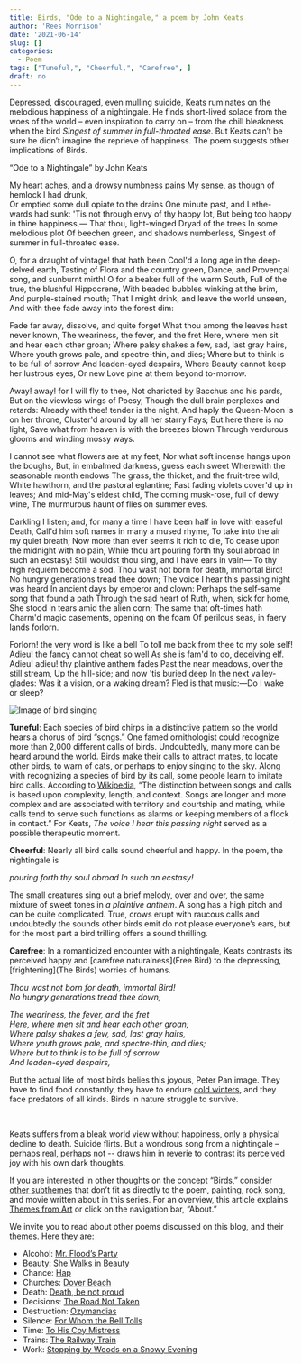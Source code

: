 ```yaml
---
title: Birds, "Ode to a Nightingale," a poem by John Keats
author: 'Rees Morrison'
date: '2021-06-14'
slug: []
categories:
  - Poem
tags: ["Tuneful,", "Cheerful,", "Carefree", ]
draft: no
---
```


Depressed, discouraged, even mulling suicide, Keats ruminates on the melodious happiness of a nightingale.  He finds short-lived solace from the woes of the world – even inspiration to carry on – from the chill bleakness when the bird *Singest of summer in full-throated ease*. But Keats can’t be sure he didn’t imagine the reprieve of happiness.  The poem suggests other implications of Birds. 

<!--more-->

“Ode to a Nightingale” by John Keats 

My heart aches, and a drowsy numbness pains 
         My sense, as though of hemlock I had drunk,  
  Or emptied some dull opiate to the drains 
         One minute past, and Lethe-wards had sunk: 
'Tis not through envy of thy happy lot, 
         But being too happy in thine happiness,— 
                That thou, light-winged Dryad of the trees 
                        In some melodious plot 
         Of beechen green, and shadows numberless, 
                Singest of summer in full-throated ease. 

O, for a draught of vintage! that hath been 
         Cool'd a long age in the deep-delved earth, 
Tasting of Flora and the country green, 
         Dance, and Provençal song, and sunburnt mirth! 
O for a beaker full of the warm South, 
         Full of the true, the blushful Hippocrene, 
                With beaded bubbles winking at the brim, 
                        And purple-stained mouth; 
That I might drink, and leave the world unseen, 
                And with thee fade away into the forest dim: 

Fade far away, dissolve, and quite forget 
         What thou among the leaves hast never known, 
The weariness, the fever, and the fret 
         Here, where men sit and hear each other groan; 
Where palsy shakes a few, sad, last gray hairs, 
         Where youth grows pale, and spectre-thin, and dies; 
                Where but to think is to be full of sorrow 
                        And leaden-eyed despairs, 
         Where Beauty cannot keep her lustrous eyes, 
                Or new Love pine at them beyond to-morrow. 

Away! away! for I will fly to thee, 
 	Not charioted by Bacchus and his pards, 
But on the viewless wings of Poesy, 
         Though the dull brain perplexes and retards: 
Already with thee! tender is the night, 
         And haply the Queen-Moon is on her throne, 
                Cluster'd around by all her starry Fays; 
                        But here there is no light, 
         Save what from heaven is with the breezes blown 
                Through verdurous glooms and winding mossy ways. 

I cannot see what flowers are at my feet, 
         Nor what soft incense hangs upon the boughs, 
But, in embalmed darkness, guess each sweet 
         Wherewith the seasonable month endows 
The grass, the thicket, and the fruit-tree wild; 
         White hawthorn, and the pastoral eglantine; 
     Fast fading violets cover'd up in leaves; 
                        And mid-May's eldest child, 
         The coming musk-rose, full of dewy wine, 
                The murmurous haunt of flies on summer eves. 

Darkling I listen; and, for many a time 
         I have been half in love with easeful Death, 
Call'd him soft names in many a mused rhyme, 
         To take into the air my quiet breath; 
                Now more than ever seems it rich to die, 
         To cease upon the midnight with no pain, 
                While thou art pouring forth thy soul abroad 
                        In such an ecstasy! 
         Still wouldst thou sing, and I have ears in vain— 
                   To thy high requiem become a sod. 
Thou wast not born for death, immortal Bird! 
         No hungry generations tread thee down; 
The voice I hear this passing night was heard 
         In ancient days by emperor and clown: 
Perhaps the self-same song that found a path 
         Through the sad heart of Ruth, when, sick for home, 
                She stood in tears amid the alien corn; 
                        The same that oft-times hath 
Charm'd magic casements, opening on the foam 
                Of perilous seas, in faery lands forlorn. 

Forlorn! the very word is like a bell 
         To toll me back from thee to my sole self! 
Adieu! the fancy cannot cheat so well 
         As she is fam'd to do, deceiving elf. 
Adieu! adieu! thy plaintive anthem fades 
         Past the near meadows, over the still stream, 
                Up the hill-side; and now 'tis buried deep 
                        In the next valley-glades: 
         Was it a vision, or a waking dream? 
                Fled is that music:—Do I wake or sleep? 

 
![Image of bird singing](/media/BirdsNightingale.jpg)

**Tuneful**:  Each species of bird chirps in a distinctive pattern so the world hears a chorus of bird “songs.”  One famed ornithologist could recognize more than 2,000 different calls of birds.  Undoubtedly, many more can be heard around the world.  Birds make their calls to attract mates, to locate other birds, to warn of cats, or perhaps to enjoy singing to the sky.  Along with recognizing a species of bird by its call, some people learn to imitate bird calls.  According to [Wikipedia](https://en.wikipedia.org/wiki/Bird_vocalization), “The distinction between songs and calls is based upon complexity, length, and context. Songs are longer and more complex and are associated with territory and courtship and mating, while calls tend to serve such functions as alarms or keeping members of a flock in contact.”  For Keats, *The voice I hear this passing night* served as a possible therapeutic moment.

**Cheerful**:  Nearly all bird calls sound cheerful and happy.  In the poem, the nightingale is 

*pouring forth thy soul abroad* 
                        *In such an ecstasy!*

The small creatures sing out a brief melody, over and over, the same mixture of sweet tones in *a plaintive anthem*.  A song has a high pitch and can be quite complicated. True, crows erupt with raucous calls and undoubtedly the sounds other birds emit do not please everyone’s ears, but for the most part a bird trilling offers a sound thrilling.  

**Carefree**:  In a romanticized encounter with a nightingale, Keats contrasts its perceived happy and [carefree naturalness](Free Bird)  to the depressing, [frightening](The Birds) worries of humans.  

*Thou wast not born for death, immortal Bird!*  
         *No hungry generations tread thee down;* 

*The weariness, the fever, and the fret*   
         *Here, where men sit and hear each other groan;*  
*Where palsy shakes a few, sad, last gray hairs,*  
         *Where youth grows pale, and spectre-thin, and dies;*   
               *Where but to think is to be full of sorrow*   
               *And leaden-eyed despairs,*

But the actual life of most birds belies this joyous, Peter Pan image.  They have to find food constantly, they have to endure [cold winters](Monet), and they face predators of all kinds.  Birds in nature struggle to survive.

&nbsp;

Keats suffers from a bleak world view without happiness, only a physical decline to death.  Suicide flirts.   But a wondrous song from a nightingale – perhaps real, perhaps not -- draws him in reverie to contrast its perceived joy with his own dark thoughts.

If you are interested in other thoughts on the concept “Birds,” consider [other subthemes](Add) that don’t fit as directly to the poem, painting, rock song, and movie written about in this series.  For an overview, this article explains [Themes from Art](http://bit.ly/3sRXopI) or click on the navigation bar, “About.”

We invite you to read about other poems discussed on this blog, and their themes.  Here they are: 

* Alcohol: [Mr. Flood’s Party](https://themesfromart.com/post/2021-01-24-alcohol-flood-frost/alcohol/)
* Beauty: [She Walks in Beauty](https://themesfromart.com/post/2021-04-21-beauty-she-walks-in-beauty-a-poem-by-lord-byron/beautybyron/)
* Chance: [Hap](https://themesfromart.com/post/2021-03-14-chancehap/chancehap/)
* Churches: [Dover Beach](https://themesfromart.com/post/2021-05-21-churches-from-dover-beach-a-poem-by-matthew-arnold/churchesarnold/)
* Death: [Death, be not proud](https://themesfromart.com/post/2021-05-03-death-from-death-be-not-proud-a-poem-by-john-donne/deathdonne/)
* Decisions: [The Road Not Taken](https://themesfromart.com/post/2021-02-08-decisions-from-the-road-not-taken-a-poem-by-robert-frost/decisionsroadfrost/)
* Destruction: [Ozymandias](https://themesfromart.com/post/2021-02-18-destruction-ozymandias-a-poem-by-percy-bysshe-shelley/destructoz/)
* Silence: [For Whom the Bell Tolls](https://themesfromart.com/post/2021-04-08-silencedonne/silencedonne/)
* Time: [To His Coy Mistress](https://themesfromart.com/post/2021-03-08-time-to-his-coy-mistress-by-andrew-marvell/timecoy/)
* Trains: [The Railway Train](https://themesfromart.com/post/2021-05-10-trains-from-the-railway-train-a-poem-by-emily-dickineson/trainsdickinson/)   
* Work: [Stopping by Woods on a Snowy Evening](https://themesfromart.com/post/2021-02-26-worksnowy/worksnowy/)
